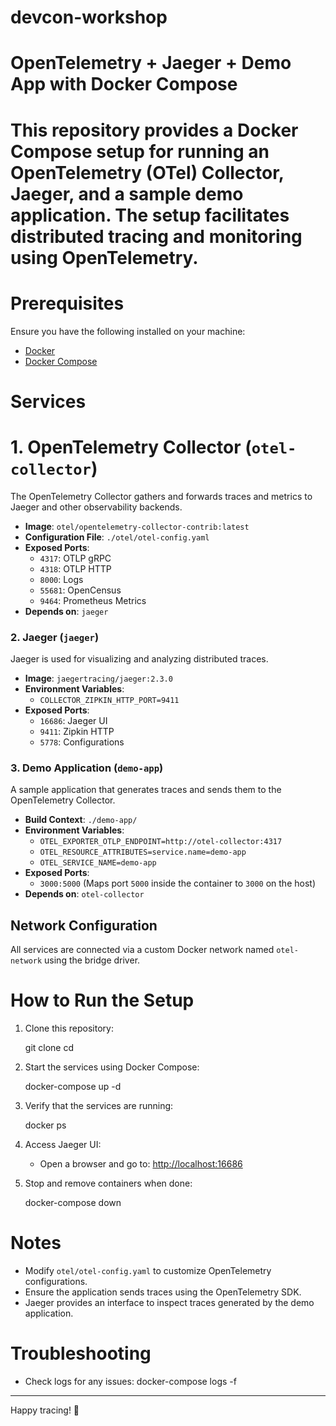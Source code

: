 # devcon-workshop
# OpenTelemetry + Jaeger + Demo App with Docker Compose

# This repository provides a Docker Compose setup for running an OpenTelemetry (OTel) Collector, Jaeger, and a sample demo application. The setup facilitates distributed tracing and monitoring using OpenTelemetry.

# Prerequisites

Ensure you have the following installed on your machine:
- [Docker](https://www.docker.com/get-started)
- [Docker Compose](https://docs.docker.com/compose/install/)

# Services

# 1. OpenTelemetry Collector (`otel-collector`)
The OpenTelemetry Collector gathers and forwards traces and metrics to Jaeger and other observability backends.

- **Image**: `otel/opentelemetry-collector-contrib:latest`
- **Configuration File**: `./otel/otel-config.yaml`
- **Exposed Ports**:
  - `4317`: OTLP gRPC
  - `4318`: OTLP HTTP
  - `8000`: Logs
  - `55681`: OpenCensus
  - `9464`: Prometheus Metrics
- **Depends on**: `jaeger`

### 2. Jaeger (`jaeger`)
Jaeger is used for visualizing and analyzing distributed traces.

- **Image**: `jaegertracing/jaeger:2.3.0`
- **Environment Variables**:
  - `COLLECTOR_ZIPKIN_HTTP_PORT=9411`
- **Exposed Ports**:
  - `16686`: Jaeger UI
  - `9411`: Zipkin HTTP
  - `5778`: Configurations

### 3. Demo Application (`demo-app`)
A sample application that generates traces and sends them to the OpenTelemetry Collector.

- **Build Context**: `./demo-app/`
- **Environment Variables**:
  - `OTEL_EXPORTER_OTLP_ENDPOINT=http://otel-collector:4317`
  - `OTEL_RESOURCE_ATTRIBUTES=service.name=demo-app`
  - `OTEL_SERVICE_NAME=demo-app`
- **Exposed Ports**:
  - `3000:5000` (Maps port `5000` inside the container to `3000` on the host)
- **Depends on**: `otel-collector`

## Network Configuration

All services are connected via a custom Docker network named `otel-network` using the bridge driver.

# How to Run the Setup

1. Clone this repository:
   
   git clone <repository-url>
   cd <repository-directory>
   

2. Start the services using Docker Compose:
   
   docker-compose up -d
  

3. Verify that the services are running:
   
   docker ps
   

4. Access Jaeger UI:
   - Open a browser and go to: [http://localhost:16686](http://localhost:16686)

5. Stop and remove containers when done:
   
   docker-compose down
   

# Notes
- Modify `otel/otel-config.yaml` to customize OpenTelemetry configurations.
- Ensure the application sends traces using the OpenTelemetry SDK.
- Jaeger provides an interface to inspect traces generated by the demo application.

# Troubleshooting
- Check logs for any issues:
  docker-compose logs -f <service-name>


---

Happy tracing! 🚀

